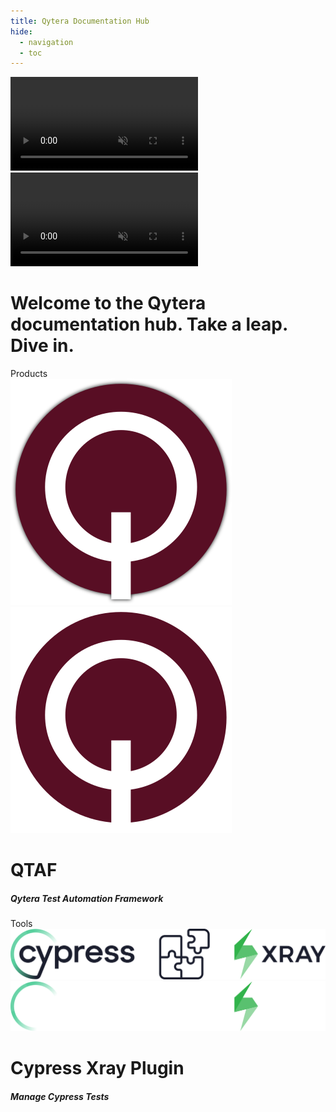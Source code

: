 ```yaml
---
title: Qytera Documentation Hub
hide:
  - navigation
  - toc
---
```

<video class="background-video" src="assets/videos/background.mp4#only-light" autoplay loop playsinline muted></video>
<video class="background-video" src="assets/videos/backgroundDark.mp4#only-dark" autoplay loop playsinline muted></video>

# Welcome to the Qytera documentation hub. Take a leap. Dive in.

<div class="hr-line">Products</div>

<div class="container-products">
    <div class="tile" onclick="window.location='projects/qtaf/'">
        <img class="logo" src="assets/images/qyteraIconShadowDark.svg#only-light" alt="qtaf logo">
        <img class="logo" src="assets/images/qyteraIconShadowLight.svg#only-dark" alt="qtaf logo">
        <div class="name">
            <h1>QTAF</h1>
            <h5>Qytera Test Automation Framework</h5>
        </div>
    </div>
</div>

<div class="hr-line">Tools</div>

<div class="container-tools">
    <div class="tile" onclick="window.location='projects/cypress-xray-plugin'">
        <img class="logo" src="assets/images/cypressXrayPluginDark.svg#only-light" alt="cypress xray plugin logo">
        <img class="logo" src="assets/images/cypressXrayPluginLight.svg#only-dark" alt="cypress xray plugin logo">
        <div class="name">
            <h1>Cypress Xray Plugin</h1>
            <h5>Manage Cypress Tests</h5>
        </div>
    </div>
</div>